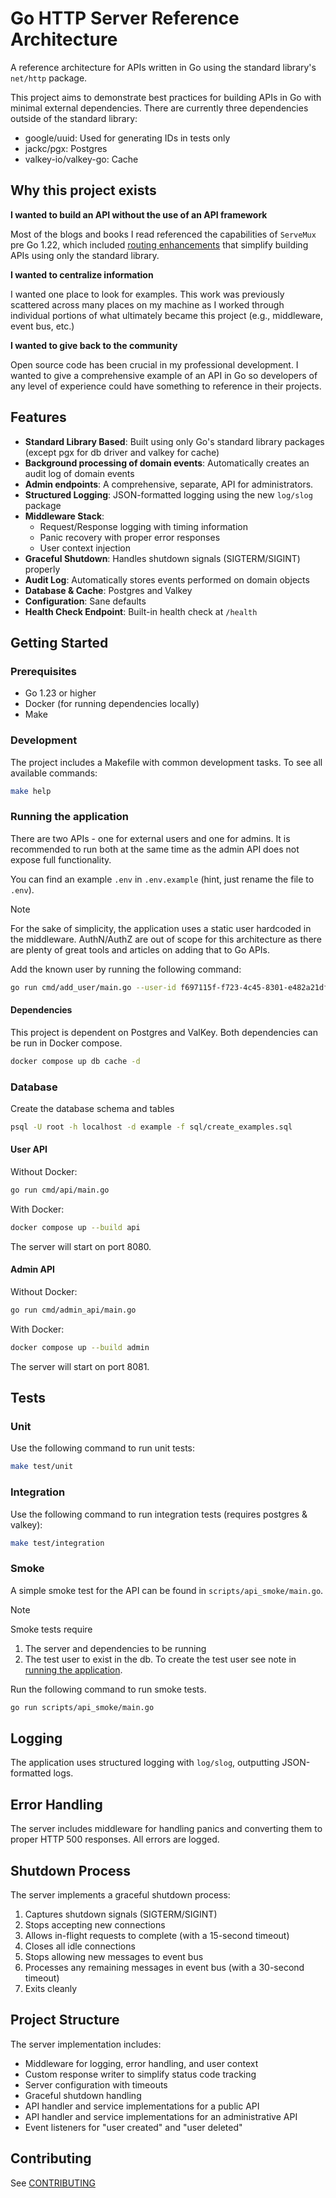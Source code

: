 # Go HTTP Server Reference Architecture

A reference architecture for APIs written in Go using the standard library's `net/http` package.

This project aims to demonstrate best practices for building APIs in Go with minimal external dependencies. There are currently three dependencies outside of the standard library:
- google/uuid: Used for generating IDs in tests only
- jackc/pgx: Postgres
- valkey-io/valkey-go: Cache

## Why this project exists

**I wanted to build an API without the use of an API framework**

Most of the blogs and books I read referenced the capabilities of `ServeMux` pre Go 1.22, which included [routing enhancements](https://go.dev/blog/routing-enhancements) that simplify building APIs using only the standard library.

**I wanted to centralize information**

I wanted one place to look for examples. This work was previously scattered across many places on my machine as I worked through individual portions of what ultimately became this project (e.g., middleware, event bus, etc.)

**I wanted to give back to the community**

Open source code has been crucial in my professional development. I wanted to give a comprehensive example of an API in Go so developers of any level of experience could have something to reference in their projects.

## Features

- **Standard Library Based**: Built using only Go's standard library packages (except pgx for db driver and valkey for cache)
- **Background processing of domain events**: Automatically creates an audit log of domain events
- **Admin endpoints**: A comprehensive, separate, API for administrators.
- **Structured Logging**: JSON-formatted logging using the new `log/slog` package
- **Middleware Stack**:
  - Request/Response logging with timing information
  - Panic recovery with proper error responses
  - User context injection
- **Graceful Shutdown**: Handles shutdown signals (SIGTERM/SIGINT) properly
- **Audit Log**: Automatically stores events performed on domain objects
- **Database & Cache**: Postgres and Valkey
- **Configuration**: Sane defaults
- **Health Check Endpoint**: Built-in health check at `/health`

## Getting Started

### Prerequisites

- Go 1.23 or higher
- Docker (for running dependencies locally)
- Make

### Development

The project includes a Makefile with common development tasks. To see all available commands:

```bash
make help
```

### Running the application

There are two APIs - one for external users and one for admins. It is recommended to run both at the same time as the admin API does not expose full functionality.

You can find an example `.env` in `.env.example` (hint, just rename the file to `.env`).

> [!NOTE]
> For the sake of simplicity, the application uses a static user hardcoded in the middleware.
> AuthN/AuthZ are out of scope for this architecture as there are plenty of great tools and articles
> on adding that to Go APIs.
>
>
> Add the known user by running the following command:
> ```bash
> go run cmd/add_user/main.go --user-id f697115f-f723-4c45-8301-e482a21dfd89
> ```

#### Dependencies

This project is dependent on Postgres and ValKey. Both dependencies can be run in Docker compose.
```bash
docker compose up db cache -d
```

### Database

Create the database schema and tables

```bash
psql -U root -h localhost -d example -f sql/create_examples.sql
```

#### User API

Without Docker:
```bash
go run cmd/api/main.go
```

With Docker:
```bash
docker compose up --build api
```

The server will start on port 8080.

#### Admin API

Without Docker:
```bash
go run cmd/admin_api/main.go
```

With Docker:
```bash
docker compose up --build admin
```

The server will start on port 8081.

## Tests

### Unit

Use the following command to run unit tests:
```bash
make test/unit
```

### Integration

Use the following command to run integration tests (requires postgres & valkey):
```bash
make test/integration
```

### Smoke

A simple smoke test for the API can be found in `scripts/api_smoke/main.go`.

> [!NOTE]
> Smoke tests require
> 1. The server and dependencies to be running
> 1. The test user to exist in the db. To create the test user see note in [running the application](#running-the-application).


Run the following command to run smoke tests.
```bash
go run scripts/api_smoke/main.go
```

## Logging

The application uses structured logging with `log/slog`, outputting JSON-formatted logs.

## Error Handling

The server includes middleware for handling panics and converting them to proper HTTP 500 responses. All errors are logged.

## Shutdown Process

The server implements a graceful shutdown process:
1. Captures shutdown signals (SIGTERM/SIGINT)
1. Stops accepting new connections
1. Allows in-flight requests to complete (with a 15-second timeout)
1. Closes all idle connections
1. Stops allowing new messages to event bus
1. Processes any remaining messages in event bus (with a 30-second timeout)
1. Exits cleanly

## Project Structure

The server implementation includes:
- Middleware for logging, error handling, and user context
- Custom response writer to simplify status code tracking
- Server configuration with timeouts
- Graceful shutdown handling
- API handler and service implementations for a public API
- API handler and service implementations for an administrative API
- Event listeners for "user created" and "user deleted"

## Contributing

See [CONTRIBUTING](./CONTRIBUTING.md)
